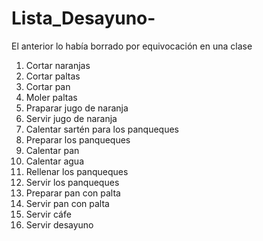 ﻿# Lista_Desayuno-
El anterior lo había borrado por equivocación en una clase

<ol>
<li>Cortar naranjas</li> 
<li>Cortar paltas</li> 
<li>Cortar pan</li> 
<li>Moler paltas</li> 
<li> Praparar jugo de naranja</li> 
<li>Servir jugo de naranja</li> 
<li>Calentar sartén para los panqueques </li> 
<li> Preparar los panqueques</li> 
<li> Calentar pan</li>
<li> Calentar agua</li>
<li> Rellenar los panqueques</li>  
<li> Servir los panqueques</li>  
<li> Preparar pan con palta</li>  
<li> Servir pan con palta</li>  
<li> Servir cáfe</li>  
<li> Servir desayuno</li> 
</0l>
